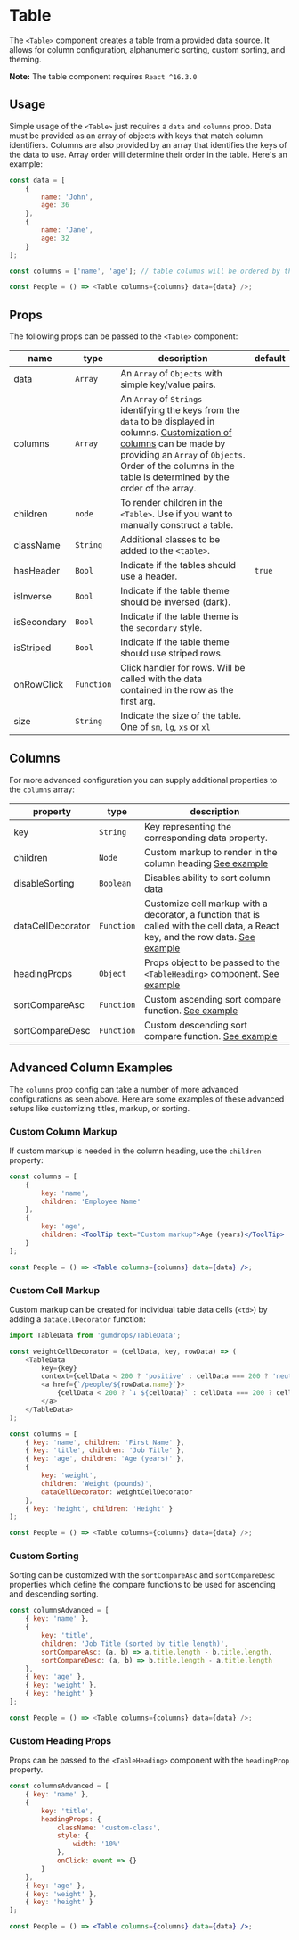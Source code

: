 # Table

The `<Table>` component creates a table from a provided data source. It allows for column configuration, alphanumeric sorting, custom sorting, and theming.

**Note:** The table component requires `React ^16.3.0`

## Usage

Simple usage of the `<Table>` just requires a `data` and `columns` prop. Data must be provided as an array of objects with keys that match column identifiers. Columns are also provided by an array that identifies the keys of the data to use. Array order will determine their order in the table. Here's an example:

```js
const data = [
    {
        name: 'John',
        age: 36
    },
    {
        name: 'Jane',
        age: 32
    }
];

const columns = ['name', 'age']; // table columns will be ordered by the array

const People = () => <Table columns={columns} data={data} />;
```

## Props

The following props can be passed to the `<Table>` component:

| name        | type       | description                                                                                                                                                                                                                                                | default |
| ----------- | ---------- | ---------------------------------------------------------------------------------------------------------------------------------------------------------------------------------------------------------------------------------------------------------- | ------- |
| data        | `Array`    | An `Array` of `Objects` with simple key/value pairs.                                                                                                                                                                                                       |         |
| columns     | `Array`    | An `Array` of `Strings` identifying the keys from the `data` to be displayed in columns. [Customization of columns](#columns) can be made by providing an `Array` of `Objects`. Order of the columns in the table is determined by the order of the array. |         |
| children    | `node`     | To render children in the `<Table>`. Use if you want to manually construct a table.                                                                                                                                                                        |         |
| className   | `String`   | Additional classes to be added to the `<table>`.                                                                                                                                                                                                           |         |
| hasHeader   | `Bool`     | Indicate if the tables should use a header.                                                                                                                                                                                                                | `true`  |
| isInverse   | `Bool`     | Indicate if the table theme should be inversed (dark).                                                                                                                                                                                                     |         |
| isSecondary | `Bool`     | Indicate if the table theme is the `secondary` style.                                                                                                                                                                                                      |         |
| isStriped   | `Bool`     | Indicate if the table theme should use striped rows.                                                                                                                                                                                                       |         |
| onRowClick  | `Function` | Click handler for rows. Will be called with the data contained in the row as the first arg.                                                                                                                                                                |         |
| size        | `String`   | Indicate the size of the table. One of `sm`, `lg`, `xs` or `xl`                                                                                                                                                                                            |         |

## Columns

For more advanced configuration you can supply additional properties to the `columns` array:

| property          | type       | description                                                                                                                                             |
| ----------------- | ---------- | ------------------------------------------------------------------------------------------------------------------------------------------------------- |
| key               | `String`   | Key representing the corresponding data property.                                                                                                       |
| children          | `Node`     | Custom markup to render in the column heading [See example](#custom-column-markup)                                                                      |
| disableSorting    | `Boolean`  | Disables ability to sort column data                                                                                                                    |
| dataCellDecorator | `Function` | Customize cell markup with a decorator, a function that is called with the cell data, a React key, and the row data. [See example](#custom-cell-markup) |
| headingProps      | `Object`   | Props object to be passed to the `<TableHeading>` component. [See example](#custom-heading-props)                                                       |
| sortCompareAsc    | `Function` | Custom ascending sort compare function. [See example](#custom-sorting)                                                                                  |
| sortCompareDesc   | `Function` | Custom descending sort compare function. [See example](#custom-sorting)                                                                                 |

## Advanced Column Examples

The `columns` prop config can take a number of more advanced configurations as seen above. Here are some examples of these advanced setups like customizing titles, markup, or sorting.

### Custom Column Markup

If custom markup is needed in the column heading, use the `children` property:

```jsx
const columns = [
    {
        key: 'name',
        children: 'Employee Name'
    },
    {
        key: 'age',
        children: <ToolTip text="Custom markup">Age (years)</ToolTip>
    }
];

const People = () => <Table columns={columns} data={data} />;
```

### Custom Cell Markup

Custom markup can be created for individual table data cells (`<td>`) by adding a `dataCellDecorator` function:

```js
import TableData from 'gumdrops/TableData';

const weightCellDecorator = (cellData, key, rowData) => (
    <TableData
        key={key}
        context={cellData < 200 ? 'positive' : cellData === 200 ? 'neutral' : 'negative'}>
        <a href={`/people/${rowData.name}`}>
            {cellData < 200 ? `↓ ${cellData}` : cellData === 200 ? cellData : `↑ ${cellData}`}
        </a>
    </TableData>
);

const columns = [
    { key: 'name', children: 'First Name' },
    { key: 'title', children: 'Job Title' },
    { key: 'age', children: 'Age (years)' },
    {
        key: 'weight',
        children: 'Weight (pounds)',
        dataCellDecorator: weightCellDecorator
    },
    { key: 'height', children: 'Height' }
];

const People = () => <Table columns={columns} data={data} />;
```

### Custom Sorting

Sorting can be customized with the `sortCompareAsc` and `sortCompareDesc` properties which define the compare functions to be used for ascending and descending sorting.

```js
const columnsAdvanced = [
    { key: 'name' },
    {
        key: 'title',
        children: 'Job Title (sorted by title length)',
        sortCompareAsc: (a, b) => a.title.length - b.title.length,
        sortCompareDesc: (a, b) => b.title.length - a.title.length
    },
    { key: 'age' },
    { key: 'weight' },
    { key: 'height' }
];

const People = () => <Table columns={columns} data={data} />;
```

### Custom Heading Props

Props can be passed to the `<TableHeading>` component with the `headingProp` property.

```jsx
const columnsAdvanced = [
    { key: 'name' },
    {
        key: 'title',
        headingProps: {
            className: 'custom-class',
            style: {
                width: '10%'
            },
            onClick: event => {}
        }
    },
    { key: 'age' },
    { key: 'weight' },
    { key: 'height' }
];

const People = () => <Table columns={columns} data={data} />;
```
